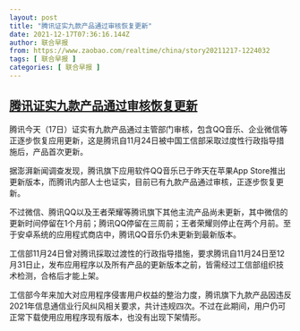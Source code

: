 ```yaml
---
layout: post
title: "腾讯证实九款产品通过审核恢复更新"
date: 2021-12-17T07:36:16.144Z
author: 联合早报
from: https://www.zaobao.com/realtime/china/story20211217-1224032
tags: [ 联合早报 ]
categories: [ 联合早报 ]
---
```

<!--1639752900000-->
[腾讯证实九款产品通过审核恢复更新](https://www.zaobao.com/realtime/china/story20211217-1224032)
------

<div>
<p>腾讯今天（17日）证实有九款产品通过主管部门审核，包含QQ音乐、企业微信等正逐步恢复应用更新，这是腾讯自11月24日被中国工信部采取过度性行政指导措施后，产品首次更新。</p><p>据澎湃新闻调查发现，腾讯旗下应用软件QQ音乐已于昨天在苹果App Store推出更新版本，而腾讯内部人士也证实，目前已有九款产品通过审核，正逐步恢复更新。</p><p>不过微信、腾讯QQ以及王者荣耀等腾讯旗下其他主流产品尚未更新，其中微信的更新时间停留在1个月前；腾讯QQ停留在三周前；王者荣耀则停止在两个月前。至于安卓系统的应用程式商店中，腾讯QQ音乐仍未更新到最新版本。</p><section id="imu"><div id="dfp-ad-imu1">        </div></section><p>工信部11月24日曾对腾讯採取过渡性的行政指导措施，要求腾讯自11月24日至12月31日止，发布应用程序以及所有产品的更新版本之前，皆需经过工信部组织技术检测，合格后才能上架。</p><p>工信部今年来加大对应用程序侵害用户权益的整治力度，腾讯旗下九款产品因违反2021年信息通信业行风纠风相关要求，共计违规四次。不过在此期间，用户仍可正常下载使用应用程序现有版本，也没有出现下架情形。</p>      <div class="cx_paywall_placeholder" id="sph_cdp_40"></div>
</div>

